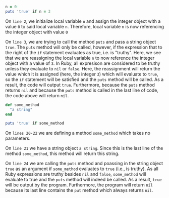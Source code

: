 ```rb
n = 0
puts 'true' if n = 3
```

On `line 2`, we initialize local variable `n` and assign the integer object with a value `0` to said local variable `n`. 
Therefore, local variable `n` is now referencing the integer object with value `0`

On `line 3`, we are trying to call the method `puts` and pass a string object `true`. The `puts` method will only be called, however,
if the expression that to the right of the `if` statement evaluates as true, i.e. is "truthy". Here, we see that we are reassigning the local 
variable `n` to now reference the integer object with a value of `3`. In Ruby, all expresison are considered to be truthy unless they
evaluate to `nil` or `false`. Here, the reassignment will return the value which it is assigned (here, the integer `3`) which will 
evaluate to `true`, so the `if` statement will be satisfied and the `puts` method will be called. As a result, the code will output `true`.
Furthermore, because the `puts` method returns `nil` and because the `puts` method is called in the last line of code, the code above will return `nil`. 




```ruby
def some_method
  "a string"
end

puts 'true' if some_method
```

On `lines 20-22` we are defining a method `some_method` which takes no parameters.

On `line 21` we have a string object `a string`. Since this is the last line of the method `some_method`, this method will return this string.

On `line 24` we are calling the `puts` method and poassing in the string object `true` as an argument if `some_method` evaluates to `true` (i.e., is truthy). As all Ruby expressions are truthy besides `nil` and `false`, `some_method` will evaluate to true and the `puts` method will indeed be called. As a result, `true` will be output by the program. Furthermore, the program will return `nil` because its last line contains the `put` method which always returns `nil`.